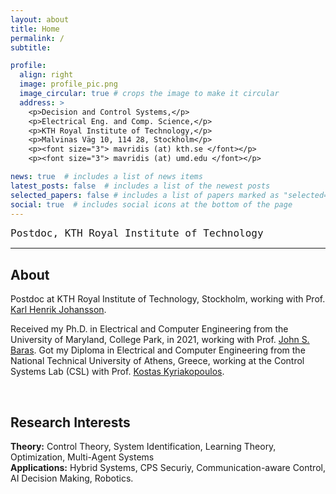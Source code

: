 ```yaml
---
layout: about
title: Home
permalink: /
subtitle: 

profile:
  align: right
  image: profile_pic.png
  image_circular: true # crops the image to make it circular
  address: >
    <p>Decision and Control Systems,</p>
    <p>Electrical Eng. and Comp. Science,</p>
    <p>KTH Royal Institute of Technology,</p>
    <p>Malvinas Väg 10, 114 28, Stockholm</p>
    <p><font size="3"> mavridis (at) kth.se </font></p>
    <p><font size="3"> mavridis (at) umd.edu </font></p>

news: true  # includes a list of news items
latest_posts: false  # includes a list of the newest posts
selected_papers: false # includes a list of papers marked as "selected={true}"
social: true  # includes social icons at the bottom of the page
---
```


<p> <font size=4rem face="monospace" >  
Postdoc, KTH Royal Institute of Technology
</font>

<hr>

<h2> About </h2>

 <!-- <br> -->

<p>Postdoc at KTH Royal Institute of Technology, Stockholm, working with Prof.
<a target="_blank" rel="noopener noreferrer" href="https://people.kth.se/~kallej/"> Karl Henrik Johansson</a>.

<p>
Received my Ph.D. in Electrical and Computer Engineering from the University of Maryland, College Park, in 2021,
working with Prof. <a target="_blank" rel="noopener noreferrer" href="https://ece.umd.edu/clark/faculty/357/John-S-Baras"> John S. Baras</a>.
Got my Diploma in Electrical and Computer Engineering from the National Technical University of Athens, Greece, 
working at the Control Systems Lab (CSL) with Prof.
<a target="_blank" rel="noopener noreferrer" href="http://www.controlsystemslab.gr/kkyria/"> Kostas Kyriakopoulos</a>. 
</p> 


<br>


<h2> Research Interests </h2>

<!-- <br> -->

<p> <strong>Theory:</strong> Control Theory, System Identification, Learning Theory, Optimization, Multi-Agent Systems
<br> <strong>Applications:</strong> Hybrid Systems, CPS Securiy, Communication-aware Control, AI Decision Making, Robotics.</p>

<br>